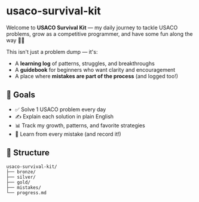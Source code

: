 # usaco-survival-kit
Welcome to **USACO Survival Kit** — my daily journey to tackle USACO problems, grow as a competitive programmer, and have some fun along the way 🧠✨

This isn't just a problem dump — it's:
- A **learning log** of patterns, struggles, and breakthroughs
- A **guidebook** for beginners who want clarity and encouragement
- A place where **mistakes are part of the process** (and logged too!)

## 🎯 Goals
- ✅ Solve 1 USACO problem every day
- ✍️ Explain each solution in plain English
- 📊 Track my growth, patterns, and favorite strategies
- 🧠 Learn from every mistake (and record it!)

## 📁 Structure
```text
usaco-survival-kit/
├── bronze/
├── silver/
├── gold/
├── mistakes/
└── progress.md
